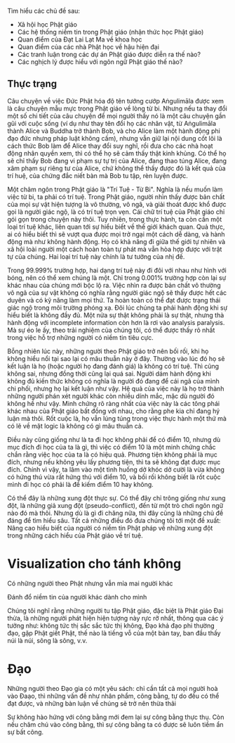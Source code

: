 Tìm hiểu các chủ đề sau:

-   Xã hội học Phật giáo
-   Các hệ thống niềm tin trong Phật giáo (nhận thức học Phật giáo)
-   Quan điểm của Đạt Lai Lạt Ma về khoa học
-   Quan điểm của các nhà Phật học về hậu hiện đại
-   Các tranh luận trong các dự án Phật giáo được diễn ra thế nào?
-   Các nghịch lý được hiểu với ngôn ngữ Phật giáo thế nào?

## Thực trạng

Câu chuyện về việc Đức Phật hóa độ tên tướng cướp Aṅgulimāla được xem là câu chuyện mẫu mực trong Phật giáo về lòng từ bi. Nhưng nếu ta thay đổi một số chi tiết của câu chuyện để mọi người thấy nó là một câu chuyện gần gũi với cuộc sống (ví dụ như thay tên đổi họ các nhân vật, từ Aṅgulimāla thành Alice và Buddha trở thành Bob, và cho Alice làm một hành động phi đạo đức nhưng pháp luật không cấm), nhưng vẫn giữ lại nội dung cốt lõi là cách thức Bob làm để Alice thay đổi suy nghĩ, rồi đưa cho các nhà hoạt động nhân quyền xem, thì có thể họ sẽ cảm thấy thật kinh khủng. Có thể họ sẽ chỉ thấy Bob đang vi phạm sự tự trị của Alice, đang thao túng Alice, đang xâm phạm sự riêng tư của Alice, chứ không thể thấy được đó là kết quả của trí huệ, của chứng đắc niết bàn mà Bob tu tập, rèn luyện được.

Một châm ngôn trong Phật giáo là "Trí Tuệ - Từ Bi". Nghĩa là nếu muốn làm việc từ bi, ta phải có trí tuệ. Trong Phật giáo, người nhìn thấy được bản chất của mọi sự vật hiện tượng là vô thường, vô ngã, và giải thoát được khổ được gọi là người giác ngộ, là có trí tuệ trọn vẹn. Cái chữ trí tuệ của Phật giáo chỉ gói gọn trong chuyện này thôi. Tuy nhiên, trong thực hành, ta còn cần một loại trí tuệ khác, liên quan tới sự hiểu biết về thế giới khách quan. Quả thực, ai có hiểu biết thì sẽ vượt qua được mọi trở ngại một cách dễ dàng, và hành động mà như không hành động. Họ có khả năng đi giữa thế giới tự nhiên và xã hội loài người một cách hoàn toàn tự phát mà vẫn hòa hợp được với trật tự của chúng. Hai loại trí tuệ này chính là tư tưởng của nhị đế.

Trong 99.999% trường hợp, hai dạng trí tuệ này đi đôi với nhau như hình với bóng, nên có thể xem chúng là một. Chỉ trong 0.001% trường hợp còn lại sự khác nhau của chúng mới bộc lộ ra. Việc nhìn ra được bản chất vô thường vô ngã của sự vật không có nghĩa rằng người giác ngộ sẽ thấy được hết các duyên và có kỹ năng làm mọi thứ. Ta hoàn toàn có thể đạt được trạng thái giác ngộ trong môi trường phóng xạ. Đôi lúc chúng ta phải hành động khi sự hiểu biết là không đầy đủ. Một nửa sự thật không phải là sự thật, nhưng thà hành động với incomplete information còn hơn là rơi vào analysis paralysis. Mà sự éo le ấy, theo trải nghiệm của chúng tôi, có thể được thấy rõ nhất trong việc hỗ trợ những người có niềm tin tiêu cực.

Bỗng nhiên lúc này, những người theo Phật giáo trở nên bối rối, khi họ không hiểu nổi tại sao lại có mâu thuẫn này ở đây. Thường vào lúc đó họ sẽ kết luận là họ (hoặc người họ đang đánh giá) là không có trí tuệ. Thì cũng không sai, nhưng đồng thời cũng lại quá sai. Người dám hành động khi không đủ kiến thức không có nghĩa là người đó đang để cái ngã của mình chi phối, nhưng họ lại kết luận như vậy. Hệ quả của việc này là họ trở thành những người phán xét người khác còn nhiều dính mắc, mặc dù người đó không hề như vậy. Minh chứng rõ ràng nhất của việc này là các tông phái khác nhau của Phật giáo bất đồng với nhau, cho rằng phe kia chỉ đang hý luận mà thôi. Rốt cuộc là, họ vẫn lúng túng trong việc thực hành một thứ mà có lẽ về mặt logic là không có gì mâu thuẫn cả.

Điều này cũng giống như là ta đi học không phải để có điểm 10, nhưng dù mục đích đi học của ta là gì, thì việc có điểm 10 là một minh chứng chắc chắn rằng việc học của ta là có hiệu quả. Phương tiện không phải là mục đích, nhưng nếu không yêu lấy phương tiện, thì ta sẽ không đạt được mục đích. Chính vì vậy, ta lâm vào một tình huống dở khóc dở cười là vừa không có hứng thú vừa rất hứng thú với điểm 10, và bối rối không biết là rốt cuộc mình đi học có phải là để kiếm điểm 10 hay không.

Có thể đây là những xung đột thực sự. Có thể đây chỉ trông giống như xung đột, là những giả xung đột (pseudo-conflict), đến từ một trò chơi ngôn ngữ nào đó mà thôi. Nhưng dù là gì đi chăng nữa, thì đây cũng là những chủ đề đáng để tìm hiểu sâu. Tất cả những điều đó đưa chúng tôi tới một đề xuất: Nâng cao hiểu biết của người có niềm tin Phật pháp về những xung đột trong những cách hiểu của Phật giáo về trí tuệ.

# Visualization cho tánh không

Có những người theo Phật nhưng vẫn mỉa mai người khác

Đánh đổ niềm tin của người khác dành cho mình

Chúng tôi nghĩ rằng những người tu tập Phật giáo, đặc biệt là Phật giáo Đại thừa, là những người phát hiện hiện tượng này rực rỡ nhất, thông qua các ý tưởng như: không tức thị sắc sắc tức thị không, Đạo khả đạo phi thường đạo, gặp Phật giết Phật, thế nào là tiếng vỗ của một bàn tay, ban đầu thấy núi là núi, sông là sông, v.v.



# Đạo

Những người theo Đạo gia có một yêu sách: chỉ cần tất cả mọi người hoà vào Đaạo, thì những vấn đề như nhân phẩm, công bằng, tự do đều có thể đạt được, và những bàn luận về chúng sẽ trở nên thừa thãi

Sự không hào hứng với công bằng mới đem lại sự công bằng thực thụ. Còn nếu chăm chú vào công bằng, thì sự công bằng ta có được sẽ luôn tiềm ẩn sự bất công.
